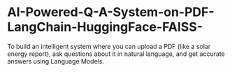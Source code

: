 # AI-Powered-Q-A-System-on-PDF-LangChain-HuggingFace-FAISS-
To build an intelligent system where you can upload a PDF (like a solar energy report), ask questions about it in natural language, and get accurate answers using Language Models.
